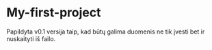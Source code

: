 # My-first-project

Papildyta v0.1 versija taip, kad būtų galima duomenis ne tik įvesti bet ir nuskaityti iš failo.
